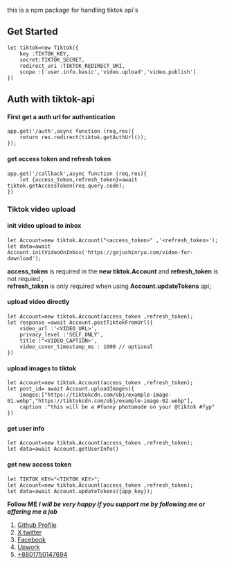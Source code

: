 this is a npm package for handling tiktok api's

## Get Started 

```
let tiktok=new Tiktok({
    key :TIKTOK_KEY,
    secret:TIKTOK_SECRET,
    redirect_uri :TIKTOK_REDIRECT_URI,
    scope :['user.info.basic','video.upload','video.publish']
})

```

## Auth with tiktok-api

#### First get a auth url for authentication
```
app.get('/auth',async function (req,res){
    return res.redirect(tiktok.getAuthUrl());
});

```


#### get access token and refresh token

```
app.get('/callback',async function (req,res){
    let {access_token,refresh_token}=await tiktok.getAccessToken(req.query.code);
})
```

### Tiktok video upload 


#### init video upload to inbox
```
let Account=new tiktok.Account("<access_token>" ,'<refresh_token>');
let data=await Account.initVideoOnInbox('https://gojushinryu.com/video-for-download');
```

<b>access_token</b> is required in the <b>new tiktok.Account</b>  and <b>refresh_token</b> is not requied ,
<br>
<b>refresh_token</b> is only required when using <b>Account.updateTokens</b> api;



#### upload video directly

```
let Account=new tiktok.Account(access_token ,refresh_token);
let response =await Account.postTiktokFromUrl({
    video_url :'<VIDEO_URL>',
    privacy_level :'SELF_ONLY',
    title :"<VIDEO_CAPTION>',
    video_cover_timestamp_ms : 1000 // optional
})

```


#### upload images to tiktok


```
let Account=new tiktok.Account(access_token ,refresh_token);
let post_id= await Account.uploadImages({
    images:["https://tiktokcdn.com/obj/example-image-01.webp","https://tiktokcdn.com/obj/example-image-02.webp"],
    caption :"this will be a #funny photomode on your @tiktok #fyp"
})

```

#### get user info

```
let Account=new tiktok.Account(access_token ,refresh_token);
let data=await Account.getUserInfo()

```


#### get new access token

```
let TIKTOK_KEY="<TIKTOK_KEY>";
let Account=new tiktok.Account(access_token ,refresh_token);
let data=await Account.updateTokens({app_key});
```



<strong>Follow ME</strong>
***I will be very happy if you support me by following me or offering me a job***
<ol>
<li><a href="https://github.com/Mubtasimf443">Github Profile</a></li>
<li><a href="https://x.com/MubtasimFu11492">X twitter</a></li>
<li><a href="https://web.facebook.com/muhammadmubtasimf">Facebook</a></li>
<li><a href="https://www.upwork.com/freelancers/~01d88c06387ca7603a">Upwork</a></li>
<li><a href="tel:+8801750147694">+8801750147694</a></li>
</ol>

